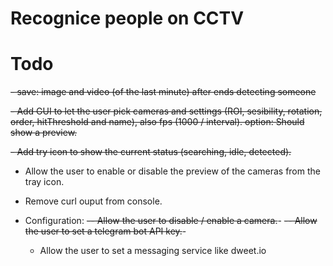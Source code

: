 # Recognice people on CCTV


# Todo
~~- save: image and video (of the last minute) after ends detecting someone~~

~~- Add GUI to let the user pick cameras and settings (ROI, sesibility, rotation, order, hitThreshold and name), also fps (1000 / interval). option: Should show a preview.~~

~~- Add try icon to show the current status (searching, idle, detected).~~
    
- Allow the user to enable or disable the preview of the cameras from the tray icon.

- Remove curl ouput from console.

- Configuration:
    ~~-- Allow the user to disable / enable a camera.~~-
    ~~-- Allow the user to set a telegram bot API key.~~-
    - Allow the user to set a messaging service like dweet.io
